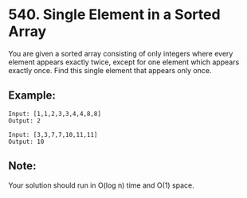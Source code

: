 # 540. Single Element in a Sorted Array

You are given a sorted array consisting of only integers where every element appears exactly twice, except for one element which appears exactly once. Find this single element that appears only once.

## Example:
```
Input: [1,1,2,3,3,4,4,8,8]
Output: 2

Input: [3,3,7,7,10,11,11]
Output: 10
```

## Note: 
Your solution should run in O(log n) time and O(1) space.
